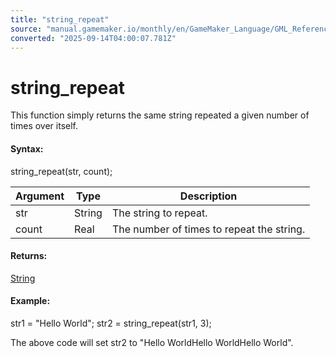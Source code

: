 ```yaml
---
title: "string_repeat"
source: "manual.gamemaker.io/monthly/en/GameMaker_Language/GML_Reference/Strings/string_repeat.htm"
converted: "2025-09-14T04:00:07.781Z"
---
```


# string\_repeat

This function simply returns the same string repeated a given number of times over itself.

#### Syntax:

string\_repeat(str, count);

| Argument | Type | Description |
| --- | --- | --- |
| str | String | The string to repeat. |
| count | Real | The number of times to repeat the string. |

#### Returns:

[String](../../GML_Overview/Data_Types.md)

#### Example:

str1 = "Hello World";
str2 = string\_repeat(str1, 3);

The above code will set str2 to "Hello WorldHello WorldHello World".